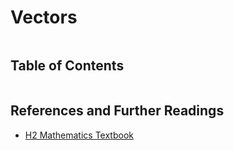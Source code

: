 # Vectors

```{contents}
```

## Table of Contents

```{tableofcontents}

```

## References and Further Readings

-   [H2 Mathematics Textbook](https://drive.google.com/file/d/0By83v5TWkGjvdEN4VmJUcnVxbkE/edit?resourcekey=0-Z4PO9IPiQz-GaYr_IlDK9A)
